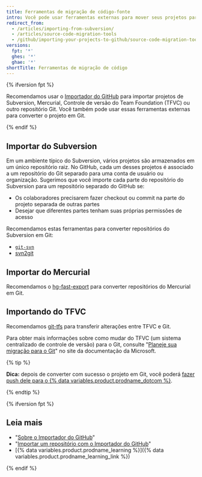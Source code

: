 ```yaml
---
title: Ferramentas de migração de código-fonte
intro: Você pode usar ferramentas externas para mover seus projetos para o GitHub.
redirect_from:
  - /articles/importing-from-subversion/
  - /articles/source-code-migration-tools
  - /github/importing-your-projects-to-github/source-code-migration-tools
versions:
  fpt: '*'
  ghes: '*'
  ghae: '*'
shortTitle: Ferramentas de migração de código
---
```


{% ifversion fpt %}

Recomendamos usar o [Importador do GitHub](/articles/about-github-importer) para importar projetos de Subversion, Mercurial, Controle de versão do Team Foundation (TFVC) ou outro repositório Git. Você também pode usar essas ferramentas externas para converter o projeto em Git.

{% endif %}

## Importar do Subversion

Em um ambiente típico do Subversion, vários projetos são armazenados em um único repositório raiz. No GitHub, cada um desses projetos é associado a um repositório do Git separado para uma conta de usuário ou organização. Sugerimos que você importe cada parte do repositório do Subversion para um repositório separado do GitHub se:

* Os colaboradores precisarem fazer checkout ou commit na parte do projeto separada de outras partes
* Desejar que diferentes partes tenham suas próprias permissões de acesso

Recomendamos estas ferramentas para converter repositórios do Subversion em Git:

- [`git-svn`](https://git-scm.com/docs/git-svn)
- [svn2git](https://github.com/nirvdrum/svn2git)

## Importar do Mercurial

Recomendamos o [hg-fast-export](https://github.com/frej/fast-export) para converter repositórios do Mercurial em Git.

## Importando do TFVC

Recomendamos [git-tfs](https://github.com/git-tfs/git-tfs) para transferir alterações entre TFVC e Git.

Para obter mais informações sobre como mudar do TFVC (um sistema centralizado de controle de versão) para o Git, consulte "[Planeje sua migração para o Git](https://docs.microsoft.com/devops/develop/git/centralized-to-git)" no site da documentação da Microsoft.

{% tip %}

**Dica:** depois de converter com sucesso o projeto em Git, você poderá [fazer push dele para o {% data variables.product.prodname_dotcom %}](/github/getting-started-with-github/pushing-commits-to-a-remote-repository/).

{% endtip %}

{% ifversion fpt %}

## Leia mais

- "[Sobre o Importador do GitHub](/articles/about-github-importer)"
- "[Importar um repositório com o Importador do GitHub](/articles/importing-a-repository-with-github-importer)"
- [{% data variables.product.prodname_learning %}]({% data variables.product.prodname_learning_link %})

{% endif %}
